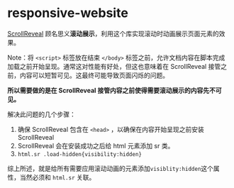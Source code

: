 # responsive-website

[ScrollReveal](https://scrollrevealjs.org/) 顾名思义**滚动展示**，利用这个库实现滚动时动画展示页面元素的效果。

Note：将 `<script>` 标签放在结束 `</body>` 标签之前，允许文档内容在脚本完成加载之前开始呈现。通常这对性能有好处，但这也意味着在 ScrollReveal 接管之前，内容可以短暂可见。这最终可能导致页面闪烁的问题。

**所以需要做的是在 ScrollReveal 接管内容之前使得需要滚动展示的内容先不可见。**

解决此问题的几个步骤：

1. 确保 ScrollReveal 包含在 `<head>` ，以确保在内容开始呈现之前安装 ScrollReveal
2. ScrollReveal 会在安装成功之后给 html 元素添加 sr 类。
3. `html.sr .load-hidden{visibility:hidden}`

综上所述，就是给所有需要应用滚动动画的元素添加`visiblity:hidden`这个属性，当然必须和 `html.sr` 关联。

